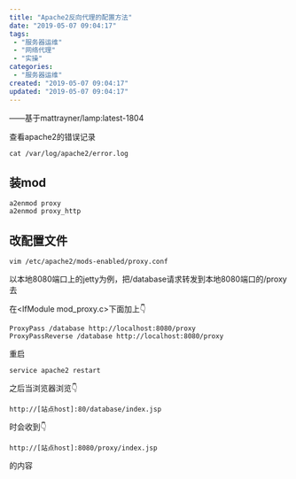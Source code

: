 ```yaml
---
title: "Apache2反向代理的配置方法"
date: "2019-05-07 09:04:17"
tags: 
 - "服务器运维"
 - "网络代理"
 - "实操"
categories: 
 - "服务器运维"
created: "2019-05-07 09:04:17"
updated: "2019-05-07 09:04:17"
---
```


——基于mattrayner/lamp:latest-1804

查看apache2的错误记录

    cat /var/log/apache2/error.log

## 装mod

    a2enmod proxy
    a2enmod proxy_http

## 改配置文件

    vim /etc/apache2/mods-enabled/proxy.conf

以本地8080端口上的jetty为例，把/database请求转发到本地8080端口的/proxy去

在\<IfModule mod_proxy.c>下面加上👇

    ProxyPass /database http://localhost:8080/proxy
    ProxyPassReverse /database http://localhost:8080/proxy

重启

    service apache2 restart

之后当浏览器浏览👇

    http://[站点host]:80/database/index.jsp

时会收到👇

    http://[站点host]:8080/proxy/index.jsp

的内容